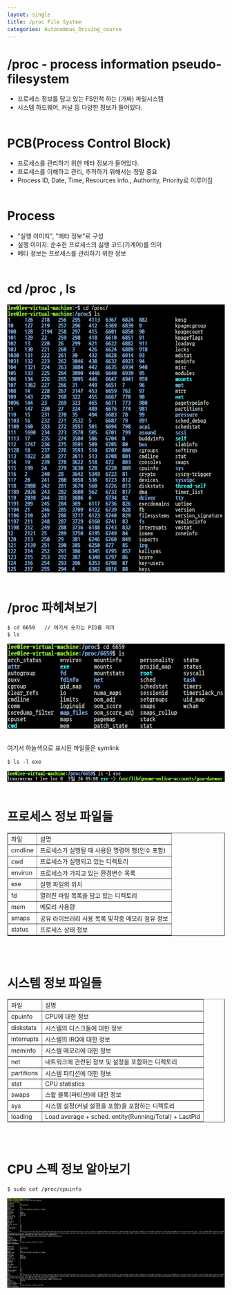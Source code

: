 ```yaml
---
layout: single
title: /proc File System
categories: Autonomous_Driving_course
---
```


# /proc - process information pseudo-filesystem
* 프로세스 정보를 담고 있는 FS인척 하는 (가짜) 파일시스템
* 시스템 하드웨어, 커널 등 다양한 정보가 들어있다.<br><br>

# PCB(Process Control Block)
* 프로세스를 관리하기 위한 메타 정보가 들어있다.
* 프로세스를 이해하고 관리, 추적하기 위해서는 정말 중요
* Process ID, Date, Time, Resources info., Authority, Priority로 이루어짐<br><br>

# Process
* "실행 이미지", "메타 정보"로 구성
* 실행 이미지: 순수한 프로세스의 싫랭 코드(기계어)를 의미
* 메타 정보는 프로세스를 관리하기 위한 정보<br><br>

# cd /proc , ls
![54.png](../../../images/Autonomous_Driving/Week1/54.png)
<br><br>

# /proc 파헤쳐보기
```
$ cd 6659   // 여기서 숫자는 PID를 의미
$ ls
```
![55.png](../../../images/Autonomous_Driving/Week1/55.png)
<br><br>

여기서 하늘색으로 표시된 파일들은 symlink

```
$ ls -l exe
```
![56.png](../../../images/Autonomous_Driving/Week1/56.png)
<br><br>

# 프로세스 정보 파일들
<div class="table_wrap"><table style="border-collapse: collapse; width: 100%;" border="1" data-ke-align="alignLeft">
<tbody>
<tr>
<td>파일</td>
<td>설명</td>
</tr>
<tr>
<td>cmdline</td>
<td>프로세스가 실행될 때 사용된 명령어 행(인수 포함)</td>
</tr>
<tr>
<td>cwd</td>
<td>프로세스가 실행되고 있는 디렉토리</td>
</tr>
<tr>
<td>environ</td>
<td>프로세스가 가지고 있는 환경변수 목록</td>
</tr>
<tr>
<td>exe</td>
<td>실행 파일의 위치</td>
</tr>
<tr>
<td>fd</td>
<td>열려진 파일 목록을 담고 있는 디렉토리</td>
</tr>
<tr>
<td>mem</td>
<td>메모리 사용량</td>
</tr>
<tr>
<td>smaps</td>
<td>공유 라이브러리 사용 목록 및각종 메모리 점유 정보</td>
</tr>
<tr>
<td>status</td>
<td>프로세스 상태 정보</td>
</tr>
</tbody>
</table></div>
<br><br>

# 시스템 정보 파일들
<div class="table_wrap"><table style="border-collapse: collapse; width: 100%;" border="1" data-ke-align="alignLeft">
<tbody>
<tr>
<td>파일</td>
<td>설명</td>
</tr>
<tr>
<td>cpuinfo</td>
<td>CPU에 대한 정보</td>
</tr>
<tr>
<td>diskstats</td>
<td>시스템의 디스크들에 대한 정보</td>
</tr>
<tr>
<td>interrupts</td>
<td>시스템의 IRQ에 대한 정보</td>
</tr>
<tr>
<td>meminfo</td>
<td>시스템 메모리에 대한 정보</td>
</tr>
<tr>
<td>net</td>
<td>네트워크에 관련된 정보 및 설정을 포함하는 디렉토리</td>
</tr>
<tr>
<td>partitions</td>
<td>시스템 파티션에 대한 정보</td>
</tr>
<tr>
<td>stat</td>
<td>CPU statistics</td>
</tr>
<tr>
<td>swaps</td>
<td>스왑 블록(파티션)에 대한 정보</td>
</tr>
<tr>
<td>sys</td>
<td>시스템 설정(커널 설정을 포함)을 포함하는 디렉토리</td>
</tr>
<tr>
<td>loading</td>
<td>Load average + sched. entity(Running/Total) + LastPid</td>
</tr>
</tbody>
</table></div>
<br><br>

# CPU 스펙 정보 알아보기
```
$ sudo cat /proc/cpuinfo
```
![57.png](../../../images/Autonomous_Driving/Week1/57.png)
<br><br>

